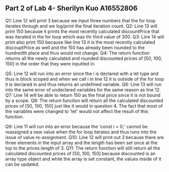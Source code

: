 ## Part 2 of Lab 4- Sherilyn Kuo A16552806
Q1: Line 12 will print 3 because we input three numbers that the for loop iterates through and we log/print the final iteration count. 
Q2: Line 13 will print 150 because it prints the most recently calculated discountPrice that was iterated in the for loop which was thr third value of 300.
Q3: Line 14 will print also print 150 because like line 13 it is the most recently calculated discouptPrice as well and the 150 has already been rounded to the hundredth place and thus would not change. 
Q4: The return function returns all the newly calculated and rounded discounted prices  of [50, 100, 150] in the order that they were inputted in.  

Q5: Line 12 will run into an error since the i is declared with a let type and thus is block scoped and when we call i in line 12 it is outside of the for loop it is declared in and thus returns an undefined variable. 
Q6: Line 13 will run into the same error of undeclared variables for the same reason as line 12.
Q7: Line 14 will be able to return 150 as the final price since it is not bound by a scope.
Q8: The return function will return all the calculated discounted prices  of [50, 100, 150] just like it would in question 4.  The fact that most of the variables were changed to 'let' would not affect the result of this function. 

Q9: Line 11 will run into an error because the 'const i = 0;' cannot be reassigned a new value when the for loop iterates and thus runs into the issue of value re-assignment.
Q10: Line 12 will print out 3 because there are three elements in the input array and the length has been set once at the top to the prices.length of 3.
Q11: The return function will still return all the calculated discounted prices of [50, 100, 150] because discounted is an array type object and while the array is set constant, the values inside of it can be updated. 
